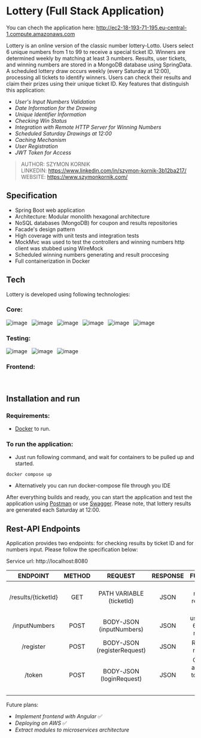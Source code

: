 # Lottery (Full Stack Application)

You can chech the application here: <a href="http://ec2-18-193-71-195.eu-central-1.compute.amazonaws.com">http://ec2-18-193-71-195.eu-central-1.compute.amazonaws.com</a>

Lottery is an online version of the classic number lottery-Lotto. Users select 6 unique numbers from 1 to 99 to receive a special ticket ID. Winners are determined weekly by matching at least 3 numbers. Results, user tickets, and winning numbers are stored in a MongoDB database using SpringData. A scheduled lottery draw occurs weekly (every Saturday at 12:00), processing all tickets to identify winners. Users can check their results and claim their prizes using their unique ticket ID. Key features that distinguish this application:
- *User's Input Numbers Validation*
- *Date Information for the Drawing*
- *Unique Identifier Information*
- *Checking Win Status*
- *Integration with Remote HTTP Server for Winning Numbers*
- *Scheduled Saturday Drawings at 12:00*
- *Caching Mechanism*
- *User Registration*
- *JWT Token for Access*


> AUTHOR: SZYMON KORNIK <br>
> LINKEDIN: https://www.linkedin.com/in/szymon-kornik-3b12ba217/ <br>
> WEBSITE: https://www.szymonkornik.com/ <br>


## Specification


- Spring Boot web application
- Architecture: Modular monolith hexagonal architecture 
- NoSQL databases (MongoDB) for coupon and results repositories
- Facade's design pattern
- High coverage with unit tests and integration tests
- MockMvc was used to test the controllers and winning numbers http client was stubbed using WireMock
- Scheduled winning numbers generating and result proccesing
- Full containerization in Docker


## Tech


Lottery is developed using following technologies: <br>


### Core:

![image](https://img.shields.io/badge/17-Java-orange?style=for-the-badge) &nbsp;
![image](https://img.shields.io/badge/apache_maven-C71A36?style=for-the-badge&logo=apachemaven&logoColor=white) &nbsp;
![image](https://img.shields.io/badge/Spring_Boot-F2F4F9?style=for-the-badge&logo=spring) &nbsp;
![image](https://img.shields.io/badge/MongoDB-4EA94B?style=for-the-badge&logo=mongodb&logoColor=white) &nbsp;
![image](https://img.shields.io/badge/redis-%23DD0031.svg?&style=for-the-badge&logo=redis&logoColor=white) &nbsp;
![image](https://img.shields.io/badge/Docker-2CA5E0?style=for-the-badge&logo=docker&logoColor=white) &nbsp;

### Testing:

![image](https://img.shields.io/badge/Junit5-25A162?style=for-the-badge&logo=junit5&logoColor=white) &nbsp;
![image](https://img.shields.io/badge/Mockito-78A641?style=for-the-badge) &nbsp;
![image](https://img.shields.io/badge/Testcontainers-9B489A?style=for-the-badge) &nbsp;

### Frontend:

<img src="https://img.shields.io/badge/angular-%23DD0031.svg?style=for-the-badge&logo=angular&logoColor=white" alt=""> &nbsp;
<img src="https://img.shields.io/badge/HTML5-E34F26?style=for-the-badge&logo=html5&logoColor=white" alt=""> &nbsp;
<img src="https://img.shields.io/badge/CSS3-1572B6?style=for-the-badge&logo=css3&logoColor=white" alt=""> &nbsp;


## Installation and run

### Requirements:
- [Docker](https://www.docker.com/products/docker-desktop/) to run.

### To run the application:
- Just run following command, and wait for containers to be pulled up and started.

``
docker compose up
``

- Alternatively you can run docker-compose file through you IDE

After everything builds and ready, you can start the application and test the application using [Postman](https://www.postman.com/) 
or use <a href="http://localhost:8080/swagger-ui/index.html#/">Swagger</a>.
Please note, that lottery results are generated each Saturday at 12:00.<br>

## Rest-API Endpoints

Application provides two endpoints: for checking results by ticket ID and for numbers input. Please follow the specification below:

Service url: http://localhost:8080


|       ENDPOINT        | METHOD |         REQUEST            | RESPONSE |             FUNCTION                       |
|:---------------------:|:------:|:--------------------------:|:--------:|:------------------------------------------:|
|  /results/{ticketId}  |  GET   | PATH VARIABLE (ticketId)   |   JSON   |  user retrieves results for ID             |
|    /inputNumbers      |  POST  | BODY-JSON (inputNumbers)   |   JSON   |  user inputs 6 distinct numbers            |
|    /register          |  POST  | BODY-JSON (registerRequest)|   JSON   | Register a new user                        |
|     /token            |  POST  | BODY-JSON (loginRequest)   |   JSON   | Generate an access token with login details|


Future plans:

- *Implement frontend with Angular* ✅
- *Deploying on AWS* ✅
- *Extract modules to microservices architecture*

